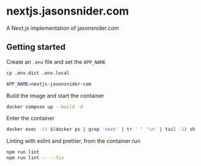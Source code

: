 # nextjs.jasonsnider.com
A Next.js implementation of jasonsnider.com

## Getting started
Create an `.env` file and set the `APP_NAME`
```sh
cp .env.dist .env.local
```

```sh
APP_NAME=nextjs-jasonsnider-com
```

Build the image and start the container
```sh
docker compose up --build -d
```

Enter the container
```sh
docker exec -it $(docker ps | grep 'next' | tr ' ' '\n' | tail -1) sh
```

Linting with eslint and prettier, from the container run
```sh
npm run lint
npm run lint -- --fix
```